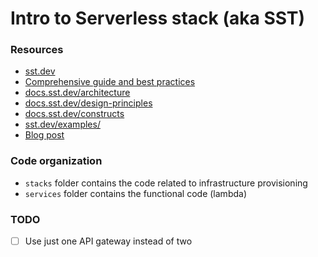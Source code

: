 # Intro to Serverless stack (aka SST)

### Resources
- [sst.dev](https://sst.dev)
- [Comprehensive guide and best practices](https://sst.dev/guide.html)
- [docs.sst.dev/architecture](https://docs.sst.dev/architecture)
- [docs.sst.dev/design-principles](https://docs.sst.dev/design-principles)
- [docs.sst.dev/constructs](https://docs.sst.dev/constructs)
- [sst.dev/examples/](https://sst.dev/examples/)
- [Blog post](https://sidoine.org/sst-the-most-underrated-serverless-framework-you-need-to-discover)

### Code organization
- `stacks` folder contains the code related to infrastructure provisioning
- `services` folder contains the functional code (lambda)

### TODO
- [ ] Use just one API gateway instead of two

